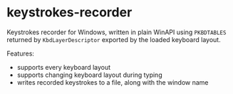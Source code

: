 # keystrokes-recorder
Keystrokes recorder for Windows, written in plain WinAPI using `PKBDTABLES` returned by `KbdLayerDescriptor` exported by the loaded keyboard layout.

Features:
  - supports every keyboard layout
  - supports changing keyboard layout during typing
  - writes recorded keystrokes to a file, along with the window name
